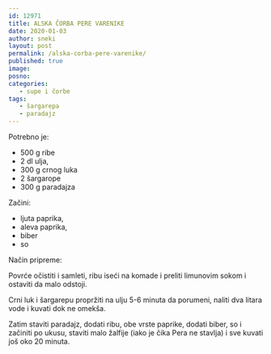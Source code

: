 ```yaml
---
id: 12971
title: ALSKA ČORBA PERE VARENIKE
date: 2020-01-03
author: sneki
layout: post
permalink: /alska-corba-pere-varenike/
published: true
image: 
posno: 
categories:
   - supe i čorbe
tags:
   - šargarepa
   - paradajz
---
```

Potrebno je:

* 500 g ribe
* 2 dl ulja,
* 300 g crnog luka
* 2 šargarope
* 300 g paradajza

Začini: 

* ljuta paprika,
* aleva paprika,
* biber
* so

Način pripreme:

Povrće očistiti i samleti, ribu iseći na komade i preliti limunovim sokom i ostaviti da malo odstoji.

Crni luk i šargarepu propržiti na ulju 5-6 minuta da porumeni, naliti dva litara vode i kuvati dok ne
omekša.

Zatim staviti paradajz, dodati ribu, obe vrste paprike, dodati biber, so i začiniti po ukusu, staviti
malo žalfije (iako je čika Pera ne stavlja) i sve kuvati još oko 20 minuta.

  
  

